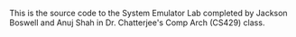 This is the source code to the System Emulator Lab completed by Jackson Boswell and Anuj Shah in Dr. Chatterjee's Comp Arch (CS429) class.
